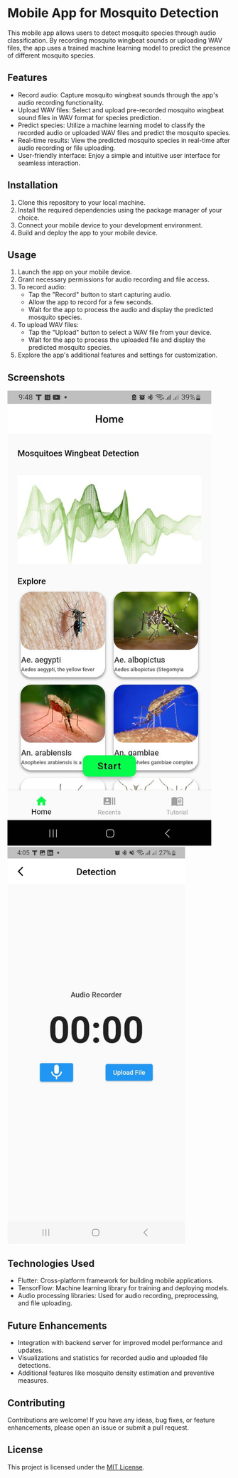 # Mobile App for Mosquito Detection

This mobile app allows users to detect mosquito species through audio classification. By recording mosquito wingbeat sounds or uploading WAV files, the app uses a trained machine learning model to predict the presence of different mosquito species.

## Features

- Record audio: Capture mosquito wingbeat sounds through the app's audio recording functionality.
- Upload WAV files: Select and upload pre-recorded mosquito wingbeat sound files in WAV format for species prediction.
- Predict species: Utilize a machine learning model to classify the recorded audio or uploaded WAV files and predict the mosquito species.
- Real-time results: View the predicted mosquito species in real-time after audio recording or file uploading.
- User-friendly interface: Enjoy a simple and intuitive user interface for seamless interaction.

## Installation

1. Clone this repository to your local machine.
2. Install the required dependencies using the package manager of your choice.
3. Connect your mobile device to your development environment.
4. Build and deploy the app to your mobile device.

## Usage

1. Launch the app on your mobile device.
2. Grant necessary permissions for audio recording and file access.
3. To record audio:
   - Tap the "Record" button to start capturing audio.
   - Allow the app to record for a few seconds.
   - Wait for the app to process the audio and display the predicted mosquito species.
4. To upload WAV files:
   - Tap the "Upload" button to select a WAV file from your device.
   - Wait for the app to process the uploaded file and display the predicted mosquito species.
5. Explore the app's additional features and settings for customization.

## Screenshots
!["Home"](Screenshots/Home.jpg)
<img src="Screenshots/FileUploadOrRecordAudio.jpg" alt="Home Page" width="400">


## Technologies Used

- Flutter: Cross-platform framework for building mobile applications.
- TensorFlow: Machine learning library for training and deploying models.
- Audio processing libraries: Used for audio recording, preprocessing, and file uploading.

## Future Enhancements

- Integration with backend server for improved model performance and updates.
- Visualizations and statistics for recorded audio and uploaded file detections.
- Additional features like mosquito density estimation and preventive measures.

## Contributing

Contributions are welcome! If you have any ideas, bug fixes, or feature enhancements, please open an issue or submit a pull request.

## License

This project is licensed under the [MIT License](LICENSE).
